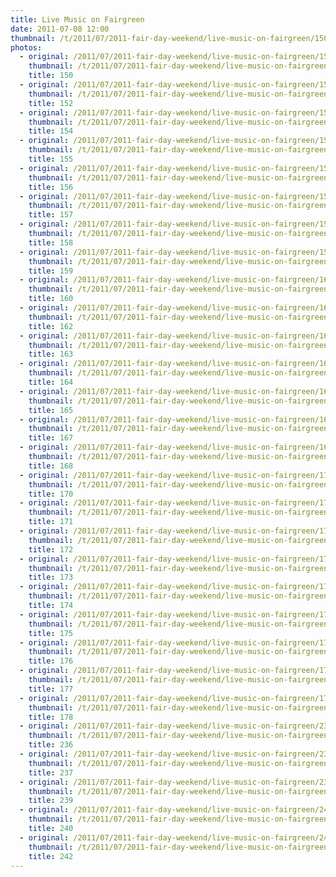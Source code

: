 ```yaml
---
title: Live Music on Fairgreen
date: 2011-07-08 12:00
thumbnail: /t/2011/07/2011-fair-day-weekend/live-music-on-fairgreen/150.jpg
photos:
  - original: /2011/07/2011-fair-day-weekend/live-music-on-fairgreen/150.jpg
    thumbnail: /t/2011/07/2011-fair-day-weekend/live-music-on-fairgreen/150.jpg
    title: 150
  - original: /2011/07/2011-fair-day-weekend/live-music-on-fairgreen/152.jpg
    thumbnail: /t/2011/07/2011-fair-day-weekend/live-music-on-fairgreen/152.jpg
    title: 152
  - original: /2011/07/2011-fair-day-weekend/live-music-on-fairgreen/154.jpg
    thumbnail: /t/2011/07/2011-fair-day-weekend/live-music-on-fairgreen/154.jpg
    title: 154
  - original: /2011/07/2011-fair-day-weekend/live-music-on-fairgreen/155.jpg
    thumbnail: /t/2011/07/2011-fair-day-weekend/live-music-on-fairgreen/155.jpg
    title: 155
  - original: /2011/07/2011-fair-day-weekend/live-music-on-fairgreen/156.jpg
    thumbnail: /t/2011/07/2011-fair-day-weekend/live-music-on-fairgreen/156.jpg
    title: 156
  - original: /2011/07/2011-fair-day-weekend/live-music-on-fairgreen/157.jpg
    thumbnail: /t/2011/07/2011-fair-day-weekend/live-music-on-fairgreen/157.jpg
    title: 157
  - original: /2011/07/2011-fair-day-weekend/live-music-on-fairgreen/158.jpg
    thumbnail: /t/2011/07/2011-fair-day-weekend/live-music-on-fairgreen/158.jpg
    title: 158
  - original: /2011/07/2011-fair-day-weekend/live-music-on-fairgreen/159.jpg
    thumbnail: /t/2011/07/2011-fair-day-weekend/live-music-on-fairgreen/159.jpg
    title: 159
  - original: /2011/07/2011-fair-day-weekend/live-music-on-fairgreen/160.jpg
    thumbnail: /t/2011/07/2011-fair-day-weekend/live-music-on-fairgreen/160.jpg
    title: 160
  - original: /2011/07/2011-fair-day-weekend/live-music-on-fairgreen/162.jpg
    thumbnail: /t/2011/07/2011-fair-day-weekend/live-music-on-fairgreen/162.jpg
    title: 162
  - original: /2011/07/2011-fair-day-weekend/live-music-on-fairgreen/163.jpg
    thumbnail: /t/2011/07/2011-fair-day-weekend/live-music-on-fairgreen/163.jpg
    title: 163
  - original: /2011/07/2011-fair-day-weekend/live-music-on-fairgreen/164.jpg
    thumbnail: /t/2011/07/2011-fair-day-weekend/live-music-on-fairgreen/164.jpg
    title: 164
  - original: /2011/07/2011-fair-day-weekend/live-music-on-fairgreen/165.jpg
    thumbnail: /t/2011/07/2011-fair-day-weekend/live-music-on-fairgreen/165.jpg
    title: 165
  - original: /2011/07/2011-fair-day-weekend/live-music-on-fairgreen/167.jpg
    thumbnail: /t/2011/07/2011-fair-day-weekend/live-music-on-fairgreen/167.jpg
    title: 167
  - original: /2011/07/2011-fair-day-weekend/live-music-on-fairgreen/168.jpg
    thumbnail: /t/2011/07/2011-fair-day-weekend/live-music-on-fairgreen/168.jpg
    title: 168
  - original: /2011/07/2011-fair-day-weekend/live-music-on-fairgreen/170.jpg
    thumbnail: /t/2011/07/2011-fair-day-weekend/live-music-on-fairgreen/170.jpg
    title: 170
  - original: /2011/07/2011-fair-day-weekend/live-music-on-fairgreen/171.jpg
    thumbnail: /t/2011/07/2011-fair-day-weekend/live-music-on-fairgreen/171.jpg
    title: 171
  - original: /2011/07/2011-fair-day-weekend/live-music-on-fairgreen/172.jpg
    thumbnail: /t/2011/07/2011-fair-day-weekend/live-music-on-fairgreen/172.jpg
    title: 172
  - original: /2011/07/2011-fair-day-weekend/live-music-on-fairgreen/173.jpg
    thumbnail: /t/2011/07/2011-fair-day-weekend/live-music-on-fairgreen/173.jpg
    title: 173
  - original: /2011/07/2011-fair-day-weekend/live-music-on-fairgreen/174.jpg
    thumbnail: /t/2011/07/2011-fair-day-weekend/live-music-on-fairgreen/174.jpg
    title: 174
  - original: /2011/07/2011-fair-day-weekend/live-music-on-fairgreen/175.jpg
    thumbnail: /t/2011/07/2011-fair-day-weekend/live-music-on-fairgreen/175.jpg
    title: 175
  - original: /2011/07/2011-fair-day-weekend/live-music-on-fairgreen/176.jpg
    thumbnail: /t/2011/07/2011-fair-day-weekend/live-music-on-fairgreen/176.jpg
    title: 176
  - original: /2011/07/2011-fair-day-weekend/live-music-on-fairgreen/177.jpg
    thumbnail: /t/2011/07/2011-fair-day-weekend/live-music-on-fairgreen/177.jpg
    title: 177
  - original: /2011/07/2011-fair-day-weekend/live-music-on-fairgreen/178.jpg
    thumbnail: /t/2011/07/2011-fair-day-weekend/live-music-on-fairgreen/178.jpg
    title: 178
  - original: /2011/07/2011-fair-day-weekend/live-music-on-fairgreen/236.jpg
    thumbnail: /t/2011/07/2011-fair-day-weekend/live-music-on-fairgreen/236.jpg
    title: 236
  - original: /2011/07/2011-fair-day-weekend/live-music-on-fairgreen/237.jpg
    thumbnail: /t/2011/07/2011-fair-day-weekend/live-music-on-fairgreen/237.jpg
    title: 237
  - original: /2011/07/2011-fair-day-weekend/live-music-on-fairgreen/239.jpg
    thumbnail: /t/2011/07/2011-fair-day-weekend/live-music-on-fairgreen/239.jpg
    title: 239
  - original: /2011/07/2011-fair-day-weekend/live-music-on-fairgreen/240.jpg
    thumbnail: /t/2011/07/2011-fair-day-weekend/live-music-on-fairgreen/240.jpg
    title: 240
  - original: /2011/07/2011-fair-day-weekend/live-music-on-fairgreen/242.jpg
    thumbnail: /t/2011/07/2011-fair-day-weekend/live-music-on-fairgreen/242.jpg
    title: 242
---
```

